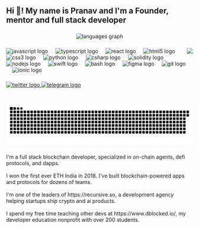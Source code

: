 <h2 align="left">Hi 👋! My name is Pranav and I'm a Founder, mentor and full stack developer</h2>

###

<div align="center">
  <img src="https://github-readme-stats.vercel.app/api/top-langs?username=pranav-singhal&locale=en&hide_title=false&layout=compact&card_width=320&langs_count=5&theme=dracula&hide_border=false" height="150" alt="languages graph"  />
</div>

###

<img align="right" height="150" src="https://www.recursive.so/_next/image?url=%2Fimages%2Fpranav-glow.png&w=2048&q=75"  />

###

<div align="left">
  <img src="https://cdn.jsdelivr.net/gh/devicons/devicon/icons/javascript/javascript-original.svg" height="30" alt="javascript logo"  />
  <img width="12" />
  <img src="https://cdn.jsdelivr.net/gh/devicons/devicon/icons/typescript/typescript-original.svg" height="30" alt="typescript logo"  />
  <img width="12" />
  <img src="https://cdn.jsdelivr.net/gh/devicons/devicon/icons/react/react-original.svg" height="30" alt="react logo"  />
  <img width="12" />
  <img src="https://cdn.jsdelivr.net/gh/devicons/devicon/icons/html5/html5-original.svg" height="30" alt="html5 logo"  />
  <img width="12" />
  <img src="https://cdn.jsdelivr.net/gh/devicons/devicon/icons/css3/css3-original.svg" height="30" alt="css3 logo"  />
  <img width="12" />
  <img src="https://cdn.jsdelivr.net/gh/devicons/devicon/icons/python/python-original.svg" height="30" alt="python logo"  />
  <img width="12" />
  <img src="https://cdn.jsdelivr.net/gh/devicons/devicon/icons/csharp/csharp-original.svg" height="30" alt="csharp logo"  />
  <img width="12" />
  <img src="https://cdn.jsdelivr.net/gh/devicons/devicon/icons/solidity/solidity-original.svg" height="30" alt="solidity logo"  />
  <img width="12" />
  <img src="https://cdn.jsdelivr.net/gh/devicons/devicon/icons/nodejs/nodejs-original.svg" height="30" alt="nodejs logo"  />
  <img width="12" />
  <img src="https://cdn.jsdelivr.net/gh/devicons/devicon/icons/swift/swift-original.svg" height="30" alt="swift logo"  />
  <img width="12" />
  <img src="https://cdn.jsdelivr.net/gh/devicons/devicon/icons/bash/bash-original.svg" height="30" alt="bash logo"  />
  <img width="12" />
  <img src="https://cdn.jsdelivr.net/gh/devicons/devicon/icons/figma/figma-original.svg" height="30" alt="figma logo"  />
  <img width="12" />
  <img src="https://cdn.jsdelivr.net/gh/devicons/devicon/icons/git/git-original.svg" height="30" alt="git logo"  />
  <img width="12" />
  <img src="https://cdn.jsdelivr.net/gh/devicons/devicon/icons/ionic/ionic-original.svg" height="30" alt="ionic logo"  />
</div>

###

<div align="left">
  <a href="https://x.com/_pranav_singhal" target="_blank">
    <img src="https://img.shields.io/static/v1?message=Twitter&logo=twitter&label=Follow%20me&color=1DA1F2&logoColor=black&labelColor=&style=for-the-badge" height="35" alt="twitter logo"  />
  </a>
  <a href="https://t.me/singhal_pranav" target="_blank">
    <img src="https://img.shields.io/static/v1?message=Telegram&logo=telegram&label=DM%20Me!&color=2CA5E0&logoColor=white&labelColor=&style=for-the-badge" height="35" alt="telegram logo"  />
  </a>
</div>

###

<br clear="both">

<img src="https://raw.githubusercontent.com/pranav-singhal/pranav-singhal/output/snake.svg" alt="Snake animation" />

###

<p align="left">I'm a full stack blockchain developer, specialized in on-chain agents, defi protocols, and dapps. <br><br>I won the first ever ETH India in 2018. I've built blockchain-powered apps and protocols for dozens of teams.<br><br>I'm one of the leaders of https://recursive.so, a development agency helping startups ship crypto and ai products.<br><br>I spend my free time teaching other devs at https://www.dblocked.io/, my developer education nonprofit with over 200 students.</p>

###
